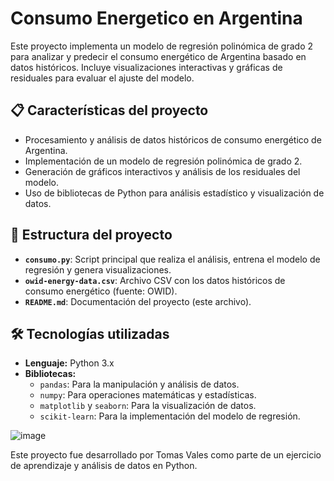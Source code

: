 # Consumo Energetico en Argentina

Este proyecto implementa un modelo de regresión polinómica de grado 2 para analizar y predecir el consumo energético de Argentina basado en datos históricos. Incluye visualizaciones interactivas y gráficas de residuales para evaluar el ajuste del modelo.

## 📋 Características del proyecto
- Procesamiento y análisis de datos históricos de consumo energético de Argentina.
- Implementación de un modelo de regresión polinómica de grado 2.
- Generación de gráficos interactivos y análisis de los residuales del modelo.
- Uso de bibliotecas de Python para análisis estadístico y visualización de datos.

## 📂 Estructura del proyecto
- **`consumo.py`**: Script principal que realiza el análisis, entrena el modelo de regresión y genera visualizaciones.
- **`owid-energy-data.csv`**: Archivo CSV con los datos históricos de consumo energético (fuente: OWID).
- **`README.md`**: Documentación del proyecto (este archivo).

## 🛠 Tecnologías utilizadas
- **Lenguaje:** Python 3.x
- **Bibliotecas:**
  - `pandas`: Para la manipulación y análisis de datos.
  - `numpy`: Para operaciones matemáticas y estadísticas.
  - `matplotlib` y `seaborn`: Para la visualización de datos.
  - `scikit-learn`: Para la implementación del modelo de regresión.
 
![image](https://github.com/user-attachments/assets/e7a3146a-9205-4c5d-b2b5-a94e6e45666d)



Este proyecto fue desarrollado por Tomas Vales como parte de un ejercicio de aprendizaje y análisis de datos en Python.
